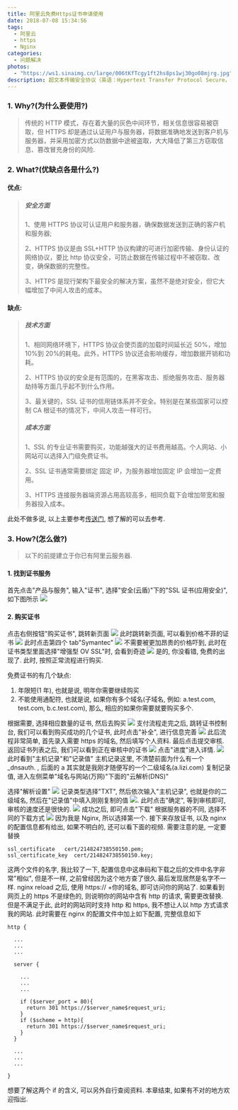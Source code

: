 ```yaml
---
title: 阿里云免费Https证书申请使用
date: 2018-07-08 15:34:56
tags: 
  - 阿里云
  - https
  - Nginx
categories:
  - 问题解决
photos: 
  - "https://ws1.sinaimg.cn/large/006tKfTcgy1ft2hs8ps1wj30go08mjrg.jpg"
description: 超文本传输安全协议（英语：Hypertext Transfer Protocol Secure，缩写：HTTPS，常称为HTTP over TLS，HTTP over SSL或HTTP Secure）是一种透过计算机网络进行安全通信的传输协议。HTTPS经由HTTP进行通信，但利用SSL/TLS来加密数据包。HTTPS开发的主要目的，是提供对网站服务器的身份认证，保护交换数据的隐私与完整性。这个协议由网景公司（Netscape）在1994年首次提出，随后扩展到互联网上。本文主要介绍如何申请免费的https证书, 以及使用。
---
```


### 1. Why?(为什么要使用?)

> 传统的 HTTP 模式，存在着大量的灰色中间环节，相关信息很容易被窃取，但 HTTPS 却是通过认证用户与服务器，将数据准确地发送到客户机与服务器，并采用加密方式以防数据中途被盗取，大大降低了第三方窃取信息、篡改冒充身份的风险.

### 2. What?(优缺点各是什么?)

#### 优点:

> ##### 安全方面
>
> 1、使用 HTTPS 协议可认证用户和服务器，确保数据发送到正确的客户机和服务器;
>
> 2、HTTPS 协议是由 SSL+HTTP 协议构建的可进行加密传输、身份认证的网络协议，要比 http 协议安全，可防止数据在传输过程中不被窃取、改变，确保数据的完整性。
>
> 3、HTTPS 是现行架构下最安全的解决方案，虽然不是绝对安全，但它大幅增加了中间人攻击的成本。

#### 缺点:

> ##### 技术方面
>
> 1、相同网络环境下，HTTPS 协议会使页面的加载时间延长近 50%，增加 10%到 20%的耗电。此外，HTTPS 协议还会影响缓存，增加数据开销和功耗。
>
> 2、HTTPS 协议的安全是有范围的，在黑客攻击、拒绝服务攻击、服务器劫持等方面几乎起不到什么作用。
>
> 3、最关键的，SSL 证书的信用链体系并不安全。特别是在某些国家可以控制 CA 根证书的情况下，中间人攻击一样可行。
>
> ##### 成本方面
>
> 1、SSL 的专业证书需要购买，功能越强大的证书费用越高。个人网站、小网站可以选择入门级免费证书。
>
> 2、SSL 证书通常需要绑定 固定 IP，为服务器增加固定 IP 会增加一定费用。
>
> 3、HTTPS 连接服务器端资源占用高较高多，相同负载下会增加带宽和服务器投入成本。

此处不做多说, 以上主要参考[传送门](http://www.chinaz.com/web/2017/0224/663236.shtml#content-media5), 想了解的可以去参考.

### 3. How?(怎么做?)

> 以下的前提建立于你已有阿里云服务器.

#### 1. 找到证书服务

首先点击"产品与服务", 输入"证书", 选择"安全(云盾)"下的"SSL 证书(应用安全)", 如下图所示
![](https://ws3.sinaimg.cn/large/006tKfTcgy1ft2id5zvkbj31kw0baq5h.jpg)

#### 2. 购买证书

点击右侧按钮"购买证书", 跳转新页面
![](https://ws4.sinaimg.cn/large/006tKfTcgy1ft2ifk3af5j31kw09xafk.jpg)
此时跳转新页面, 可以看到价格不菲的证书
![](https://ws3.sinaimg.cn/large/006tKfTcgy1ft2ih2oj1wj31kw0qywou.jpg)
此时点击第四个 tab"Symantec"
![](https://ws4.sinaimg.cn/large/006tKfTcgy1ft2iib8kdtj31kw0qwtjm.jpg)
不需要被更加昂贵的价格吓到, 此时在证书类型里面选择"增强型 OV SSL"时, 会看到奇迹
![](https://ws3.sinaimg.cn/large/006tKfTcgy1ft2ikuy6vtj31kw0nu7ck.jpg)
是的, 你没看错, 免费的出现了.
此时, 按照正常流程进行购买.

免费证书的有几个缺点:

1.  年限短(1 年), 也就是说, 明年你需要继续购买
2.  不能使用通配符, 也就是说, 如果你有多个域名(子域名, 例如: a.test.com, test.com, b.c.test.com), 那么, 相应的如果你需要就要购买多个.

根据需要, 选择相应数量的证书, 然后去购买
![](https://ws4.sinaimg.cn/large/006tKfTcgy1ft2iple7dhj31kw0sqk0q.jpg)
支付流程走完之后, 跳转证书控制台, 我们可以看到购买成功的几个证书, 此时点击"补全", 进行信息完善
![](https://ws4.sinaimg.cn/large/006tKfTcgy1ft2irzzon2j31kw0fnjwv.jpg)
此后流程非常简单, 首先录入需要 https 的域名, 然后填写个人资料. 最后点击提交审核.
返回证书列表之后, 我们可以看到正在审核中的证书
![](https://ws2.sinaimg.cn/large/006tKfTcgy1ft2ixhdqokj31kw034dgg.jpg)
点击"进度"进入详情.
![](https://ws3.sinaimg.cn/large/006tKfTcgy1ft2j1z85rfj31kw0l3wlw.jpg)
此时看到"主机记录"和"记录值"
主机记录这里, 不清楚前面为什么有一个\_dnsauth. , 后面的 a 其实就是我刚才随便写的一个二级域名(a.lizi.com)
复制记录值, 进入左侧菜单"域名与网站(万网)"下面的"云解析(DNS)"

选择"解析设置"
![](https://ws1.sinaimg.cn/large/006tKfTcgy1ft2j8c5p84j31kw051t9a.jpg)
记录类型选择"TXT", 然后依次输入"主机记录", 也就是你的二级域名, 然后在"记录值"中填入刚刚复制的值
![](https://ws2.sinaimg.cn/large/006tKfTcgy1ft2jc2lnzbj31kw0tfn2g.jpg).
此时点击"确定", 等到审核即可, 审核的速度还是很快的.
![](https://ws2.sinaimg.cn/large/006tKfTcgy1ft2jgufbu4j31kw02uaau.jpg)
成功之后, 即可点击"下载"
根据服务器的不同, 选择不同的下载方式
![](https://ws1.sinaimg.cn/large/006tKfTcgy1ft2jiyfv5jj31kw0u6dny.jpg)
因为我是 Nginx, 所以选择第一个.
接下来存放证书, 以及 nginx 的配置信息都有给出, 如果不明白的, 还可以看下面的视频.
需要注意的是, 一定要替换

```
ssl_certificate   cert/214824738550150.pem;
ssl_certificate_key  cert/214824738550150.key;
```

这两个文件的名字, 我比较了一下, 配置信息中这串码和下载之后的文件中名字非常"相似", 但是不一样, 之前曾经因为这个地方查了很久.最后发现居然是名字不一样.
nginx reload 之后, 使用 https:// +你的域名, 即可访问你的网站了. 如果看到网页上的 https 不是绿色的, 则说明你的网站中含有 http 的请求, 需要更改替换.
但是不满足于此, 此时的网站同时支持 http 和 https, 我不想让人以 http 方式请求我的网站.
此时需要在 nginx 的配置文件中加上如下配置, 完整信息如下

```
http {

  ...
  ...
  ...

  server {

    ...
    ...
    ...

    if ($server_port = 80){
      return 301 https://$server_name$request_uri;
    }
    if ($scheme = http){
      return 301 https://$server_name$request_uri;
    }
  }

  ...
  ...
  ...

}
```

想要了解这两个 if 的含义, 可以另外自行查阅资料.
本章结束, 如果有不对的地方欢迎指出.
